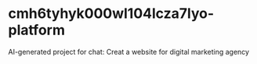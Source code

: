 # cmh6tyhyk000wl104lcza7lyo-platform
AI-generated project for chat: Creat a website for digital marketing agency
